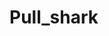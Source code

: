 # Pull_shark
  
        
      
             
          
      
         
       
            
      
   
  

